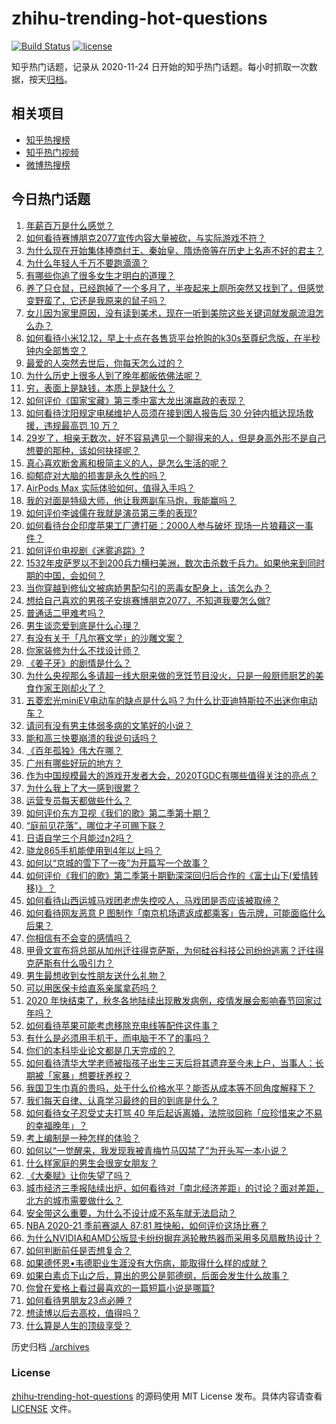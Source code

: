 # zhihu-trending-hot-questions

[![Build Status](https://github.com/justjavac/zhihu-trending-hot-questions/workflows/ci/badge.svg?branch=master)](https://github.com/justjavac/zhihu-trending-hot-questions/actions)
[![license](https://img.shields.io/github/license/justjavac/zhihu-trending-hot-questions)](https://github.com/justjavac/zhihu-trending-hot-questions/blob/master/LICENSE)

知乎热门话题，记录从 2020-11-24 日开始的知乎热门话题。每小时抓取一次数据，按天[归档](./archives)。

## 相关项目

- [知乎热搜榜](https://github.com/justjavac/zhihu-trending-top-search)
- [知乎热门视频](https://github.com/justjavac/zhihu-trending-hot-video)
- [微博热搜榜](https://github.com/justjavac/weibo-trending-hot-search)

## 今日热门话题

<!-- BEGIN -->
<!-- 最后更新时间 Mon Dec 14 2020 07:01:29 GMT+0800 (CST) -->
1. [年薪百万是什么感觉？](https://www.zhihu.com/question/394637216)
1. [如何看待赛博朋克2077宣传内容大量被砍，与实际游戏不符？](https://www.zhihu.com/question/434610780)
1. [为什么现在开始集体捧商纣王、秦始皇、隋炀帝等在历史上名声不好的君主？](https://www.zhihu.com/question/63848511)
1. [为什么年轻人千万不要跑滴滴？](https://www.zhihu.com/question/423086415)
1. [有哪些你追了很多女生才明白的道理？](https://www.zhihu.com/question/385019055)
1. [养了只仓鼠，已经跑掉了一个多月了，半夜起来上厕所突然又找到了，但感觉变野蛮了，它还是我原来的鼠子吗？](https://www.zhihu.com/question/433521540)
1. [女儿因为家里原因，没有读到美术，现在一听到美院这些关键词就发飙流泪怎么办？](https://www.zhihu.com/question/433926326)
1. [如何看待小米12.12，早上十点在各售货平台抢购的k30s至尊纪念版，在半秒钟内全部售空？](https://www.zhihu.com/question/434505604)
1. [最爱的人突然去世后，你每天怎么过的？](https://www.zhihu.com/question/326414267)
1. [为什么历史上很多人到了晚年都皈依佛法呢？](https://www.zhihu.com/question/53190007)
1. [穷，表面上是缺钱，本质上是缺什么？](https://www.zhihu.com/question/429592916)
1. [如何评价《国家宝藏》第三季中富大龙出演嬴政的表现？](https://www.zhihu.com/question/434037574)
1. [如何看待沈阳规定电梯维护人员须在接到困人报告后 30 分钟内抵达现场救援，违规最高罚 10 万？](https://www.zhihu.com/question/434517976)
1. [29岁了，相亲无数次，好不容易遇见一个聊得来的人，但是身高外形不是自己想要的那种，该如何抉择呢？](https://www.zhihu.com/question/422905675)
1. [真心喜欢断舍离和极简主义的人，是怎么生活的呢？](https://www.zhihu.com/question/381586426)
1. [抑郁症对大脑的损害是永久性的吗？](https://www.zhihu.com/question/39967150)
1. [AirPods Max 实际体验如何，值得入手吗？](https://www.zhihu.com/question/434246714)
1. [我的对面是特级大师，他让我两副车马炮，我能赢吗？](https://www.zhihu.com/question/432545404)
1. [如何评价李诚儒在我就是演员第三季的表现?](https://www.zhihu.com/question/434577614)
1. [如何看待台企印度苹果工厂遭打砸：2000人参与破坏 现场一片狼藉这一事件？](https://www.zhihu.com/question/434621325)
1. [如何评价电视剧《迷雾追踪》?](https://www.zhihu.com/question/392102916)
1. [1532年皮萨罗以不到200兵力横扫美洲，数次击杀数千兵力。如果他来到同时期的中国，会如何？](https://www.zhihu.com/question/433699326)
1. [当你穿越到修仙文被病娇男配勾引的恶毒女配身上，该怎么办？](https://www.zhihu.com/question/411691149)
1. [想给自己喜欢的男孩子安排赛博朋克2077，不知道我要怎么做?](https://www.zhihu.com/question/434256025)
1. [普通话二甲难考吗？](https://www.zhihu.com/question/296008893)
1. [男生谈恋爱到底是什么心理？](https://www.zhihu.com/question/377107055)
1. [有没有关于「凡尔赛文学」的沙雕文案？](https://www.zhihu.com/question/429548386)
1. [你家装修为什么不找设计师？](https://www.zhihu.com/question/428043723)
1. [《姜子牙》的剧情是什么？](https://www.zhihu.com/question/423732561)
1. [为什么央视那么多请超一线大厨来做的烹饪节目没火，只是一般厨师厨艺的美食作家王刚却火了？](https://www.zhihu.com/question/425862954)
1. [五菱宏光miniEV电动车的缺点是什么吗？为什么比亚迪特斯拉不出迷你电动车？](https://www.zhihu.com/question/430633799)
1. [请问有没有男主体弱多病的文笔好的小说？](https://www.zhihu.com/question/276683208)
1. [能和高三快要崩溃的我说句话吗？](https://www.zhihu.com/question/429665852)
1. [《百年孤独》伟大在哪？](https://www.zhihu.com/question/19621954)
1. [广州有哪些好玩的地方？](https://www.zhihu.com/question/19595252)
1. [作为中国规模最大的游戏开发者大会，2020TGDC有哪些值得关注的亮点？](https://www.zhihu.com/question/433406824)
1. [为什么我上了大一感到很累？](https://www.zhihu.com/question/428900654)
1. [运营专员每天都做些什么？](https://www.zhihu.com/question/22155136)
1. [如何评价东方卫视《我们的歌》第二季第十期？](https://www.zhihu.com/question/434705812)
1. [“庭前见花落”，哪位才子可赐下联？](https://www.zhihu.com/question/427709608)
1. [日语自学三个月能过n2吗？](https://www.zhihu.com/question/272033939)
1. [骁龙865手机能使用到4年以上吗？](https://www.zhihu.com/question/427117777)
1. [如何以“京城的雪下了一夜”为开篇写一个故事？](https://www.zhihu.com/question/400426718)
1. [如何评价《我们的歌》第二季第十期勤深深回归后合作的《富士山下(爱情转移)》？](https://www.zhihu.com/question/434708667)
1. [如何看待山西运城马戏团老虎失控咬人，马戏团是否应该被取缔？](https://www.zhihu.com/question/434496090)
1. [如何看待网友恶意 P 图制作「南京机场遣返成都乘客」告示牌，可能面临什么后果？](https://www.zhihu.com/question/434514806)
1. [你相信有不会变的感情吗？](https://www.zhihu.com/question/434132500)
1. [甲骨文宣布将总部从加州迁往得克萨斯，为何硅谷科技公司纷纷逃离？迁往得克萨斯有什么吸引力？](https://www.zhihu.com/question/434610442)
1. [男生最想收到女性朋友送什么礼物？](https://www.zhihu.com/question/25312138)
1. [可以用医保卡给直系亲属拿药吗？](https://www.zhihu.com/question/314496706)
1. [2020 年快结束了，秋冬各地陆续出现散发病例，疫情发展会影响春节回家过年吗？](https://www.zhihu.com/question/434611425)
1. [如何看待苹果可能考虑移除充电线等配件这件事？](https://www.zhihu.com/question/434207581)
1. [有什么是必须用手机干，而电脑干不了的事吗？](https://www.zhihu.com/question/433696129)
1. [你们的本科毕业论文都是几天完成的？](https://www.zhihu.com/question/275580447)
1. [如何看待清华大学老师被指孩子出生三天后将其遗弃至今未上户，当事人：长期被「家暴」想要抚养权？](https://www.zhihu.com/question/434516431)
1. [我国卫生巾真的贵吗，处于什么价格水平？能否从成本等不同角度解释下？](https://www.zhihu.com/question/418037409)
1. [我们每天自律、认真学习最终的目的到底是什么？](https://www.zhihu.com/question/341125873)
1. [如何看待女子忍受丈夫打骂 40 年后起诉离婚，法院驳回称「应珍惜来之不易的幸福晚年」？](https://www.zhihu.com/question/434543281)
1. [考上编制是一种怎样的体验？](https://www.zhihu.com/question/64229374)
1. [如何以“一觉醒来，我发现我被青梅竹马囚禁了”为开头写一本小说？](https://www.zhihu.com/question/434057045)
1. [什么样家庭的男生会很宠女朋友？](https://www.zhihu.com/question/313152078)
1. [《大秦赋》让你失望了吗？](https://www.zhihu.com/question/433283289)
1. [城市经济三季报陆续出炉，如何看待对「南北经济差距」的讨论？面对差距，北方的城市需要做什么？](https://www.zhihu.com/question/434197542)
1. [安全带这么重要，为什么不设计成不系车就无法启动？](https://www.zhihu.com/question/30162877)
1. [NBA 2020-21 季前赛湖人 87:81 胜快船，如何评价这场比赛？](https://www.zhihu.com/question/434487194)
1. [为什么NVIDIA和AMD公版显卡纷纷摒弃涡轮散热器而采用多风扇散热设计？](https://www.zhihu.com/question/434410822)
1. [如何判断前任是否想复合？](https://www.zhihu.com/question/285513926)
1. [如果德怀恩•韦德职业生涯没有大伤病，能取得什么样的成就？](https://www.zhihu.com/question/434297195)
1. [如果白素贞下山之后，算出的恩公是郭德纲，后面会发生什么故事？](https://www.zhihu.com/question/432038058)
1. [你曾在爱格上看过最喜欢的一篇短篇小说是哪篇?](https://www.zhihu.com/question/348277841)
1. [如何看待男朋友23点必睡 ?](https://www.zhihu.com/question/365619051)
1. [想读博以后去高校，值得吗？](https://www.zhihu.com/question/429599392)
1. [什么算是人生的顶级享受？](https://www.zhihu.com/question/56328597)
<!-- END -->

历史归档 [./archives](./archives)

### License

[zhihu-trending-hot-questions](https://github.com/justjavac/zhihu-trending-hot-questions) 的源码使用 MIT License 发布。具体内容请查看 [LICENSE](./LICENSE) 文件。
